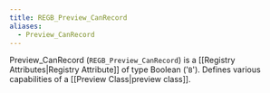 ```yaml
---
title: REGB_Preview_CanRecord
aliases:
  - Preview_CanRecord
---
```


Preview_CanRecord (`REGB_Preview_CanRecord`) is a [[Registry Attributes|Registry Attribute]] of type Boolean ('`B`').
Defines various capabilities of a [[Preview Class|preview class]].
